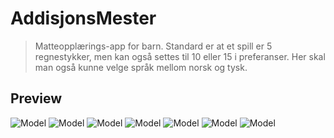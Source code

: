# AddisjonsMester
 
> Matteopplærings-app for barn. Standard er at et spill er 5 regnestykker, men kan også settes til 10 eller 15 i preferanser. Her skal man også kunne velge språk mellom norsk og tysk.

## Preview
![Model](https://github.com/3sapham/AddisjonsMester/blob/main/app/src/main/res/raw/bilder/Skjermbilde-1.jpg) ![Model](https://github.com/3sapham/AddisjonsMester/blob/main/app/src/main/res/raw/bilder/Skjermbilde-2.jpg)
![Model](https://github.com/3sapham/AddisjonsMester/blob/main/app/src/main/res/raw/bilder/Skjermbilde-3.jpg) ![Model](https://github.com/3sapham/AddisjonsMester/blob/main/app/src/main/res/raw/bilder/Skjermbilde-4.jpg)
![Model](https://github.com/3sapham/AddisjonsMester/blob/main/app/src/main/res/raw/bilder/Skjermbilde-5.jpg) ![Model](https://github.com/3sapham/AddisjonsMester/blob/main/app/src/main/res/raw/bilder/Skjermbilde-6.jpg)
![Model](https://github.com/3sapham/AddisjonsMester/blob/main/app/src/main/res/raw/bilder/Skjermbilde-7.jpg)